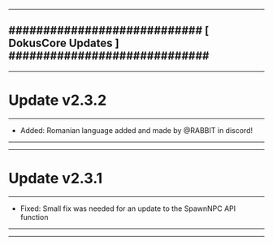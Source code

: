 --------------------------------------------------------------------------------
############################ [ DokusCore Updates ] #############################
--------------------------------------------------------------------------------
--------------------------------------------------------------------------------
# Update v2.3.2
--------------------------------------------------------------------------------
- Added: Romanian language added and made by @RABBIT in discord!
--------------------------------------------------------------------------------
--------------------------------------------------------------------------------
# Update v2.3.1
--------------------------------------------------------------------------------
- Fixed: Small fix was needed for an update to the SpawnNPC API function
--------------------------------------------------------------------------------
--------------------------------------------------------------------------------
